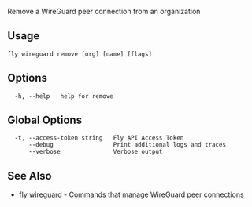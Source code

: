 Remove a WireGuard peer connection from an organization

## Usage
~~~
fly wireguard remove [org] [name] [flags]
~~~

## Options

~~~
  -h, --help   help for remove
~~~

## Global Options

~~~
  -t, --access-token string   Fly API Access Token
      --debug                 Print additional logs and traces
      --verbose               Verbose output
~~~

## See Also

* [fly wireguard](/docs/flyctl/wireguard/)	 - Commands that manage WireGuard peer connections

